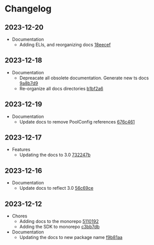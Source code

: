 # Changelog
## 2023-12-20
- Documentation
  - Adding ELIs, and reorganizing docs [18eecef](https://github.com/differentialhq/differential/commit/18eecef)
## 2023-12-18
- Documentation
  - Depreacate all obsolete documentation. Generate new ts docs [9a8b7d9](https://github.com/differentialhq/differential/commit/9a8b7d9)
  - Re-organize all docs directories [b1bf2a6](https://github.com/differentialhq/differential/commit/b1bf2a6)
## 2023-12-19
- Documentation
  - Update docs to remove PoolConfig references [676c461](https://github.com/differentialhq/differential/commit/676c461)
## 2023-12-17
- Features
  - Updating the docs to 3.0 [732247b](https://github.com/differentialhq/differential/commit/732247b)
## 2023-12-16
- Documentation
  - Update docs to reflect 3.0 [56c69ce](https://github.com/differentialhq/differential/commit/56c69ce)
## 2023-12-12
- Chores
  - Adding docs to the monorepo [5110192](https://github.com/differentialhq/differential/commit/5110192)
  - Adding the SDK to monorepo [c3bb7db](https://github.com/differentialhq/differential/commit/c3bb7db)
- Documentation
  - Updating the docs to new package name [f9b81aa](https://github.com/differentialhq/differential/commit/f9b81aa)
